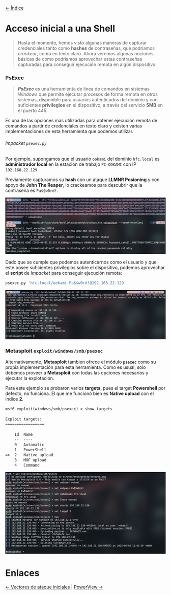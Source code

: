 [<- Índice](../SistemasWindows.md)
# Acceso inicial a una Shell

> Hasta el momento, hemos visto algunas maneras de capturar credenciales tanto como **hashes** de contraseñas, que podriamos *crackear*, como en texto claro. Ahora veremos algunas nociones básicas de como podríamos aprovechar estas contraseñas capturadas para conseguir ejecución remota en algún dispositivo.

### PsExec

> ***PsExec*** es una herramienta de línea de comandos en sistemas *Windows* que permite ejecutar procesos de forma remota en otros sistemas, disponible para usuarios autenticados del dominio y con suficientes **privilegios** en el dispositivo, a través del servicio **SMB** en el puerto 445.

Es una de las opciones más utilizadas para obtener ejecución remota de comandos a partir de credenciales en texto claro y existen varias implementaciones de esta herramienta que podemos utilizar.

###### Impacket `psexec.py`

Por ejemplo, supongamos que el usuario `ookami` del dominio `hfc.local` es **administrador local** en la estación de trabajo `PC-OOKAMI` con IP `192.168.22.129`.

Previamente capturamos su **hash** con un ataque **LLMNR Posioning** y con apoyo de **John The Reaper**, lo crackeamos para descubrir que la contraseña es `Pa$$w0rd!`.

![HACKAD_crackNTLMv2.png](imagenes/HACKAD_crackNTLMv2.png)

Dado que se cumple que podemos autenticarnos como el usuario y que este posee suficientes privilegios sobre el dispositivo, podemos aprovechar el **script** de *Impacket* para conseguir ejecución remota:

```bash
psexec.py 'hfc.local/ookami:Pa$$w0rd!@192.168.22.129'
```

![HACKAD_psexec1.png](imagenes/HACKAD_psexec1.png)

### Metasploit `exploit/windows/smb/psexec`

Alternativamente, **Metasploit** tambien ofrece el módulo **`psexec`** como su propia implementación para esta herramienta.
Como es usual, solo debemos proveer a **Metasploit** con todas las opciones necesarios y ejecutar la explotación.

Para este ejemplo se probaron varios **targets**, pues el target **Powershell** por defecto, no funciona.
El que me funcionó bien es **Native upload** con el índice **2**.

```msfconsole
msf6 exploit(windows/smb/psexec) > show targets

Exploit targets:
=================

    Id  Name
    --  ----
    0   Automatic
    1   PowerShell
=>  2   Native upload
    3   MOF upload
    4   Command
```

![HACKAD_msfconsole_psexec.png](imagenes/HACKAD_msfconsole_psexec.png)

# Enlaces

[<- Vectores de ataque iniciales](HACKAD_Begginers_Initial2.md) | [PowerView ->](HACKAD_Begginers_PowerView.md)